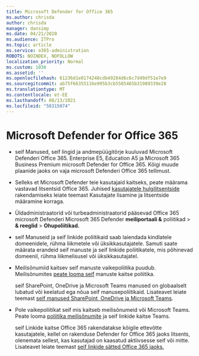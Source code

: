 ```yaml
---
title: Microsoft Defender for Office 365
ms.author: chrisda
author: chrisda
manager: dansimp
ms.date: 04/21/2020
ms.audience: ITPro
ms.topic: article
ms.service: o365-administration
ROBOTS: NOINDEX, NOFOLLOW
localization_priority: Normal
ms.custom: 1036
ms.assetid: ''
ms.openlocfilehash: 61236d1e0174248cdb49284d6c6c7d49df51e7e9
ms.sourcegitcommit: ab75f66355116e995b3cb5505465b31989339e28
ms.translationtype: MT
ms.contentlocale: et-EE
ms.lasthandoff: 08/13/2021
ms.locfileid: "58315074"
---
```

# <a name="microsoft-defender-for-office-365"></a>Microsoft Defender for Office 365

- seif Manused, seif lingid ja andmepüügitõrje kuuluvad Microsoft Defenderi Office 365. Enterprise E5, Education A5 ja Microsoft 365 Business Premium microsoft Defender for Office 365. Kõigi muude plaanide jaoks on vaja microsoft Defenderi Office 365 tellimust.

- Selleks et Microsoft Defender teie kasutajaid kaitseks, peate määrama vastavad litsentsid Office 365. Juhised [kasutajatele hulgilitsentside](https://docs.microsoft.com/microsoft-365/admin/add-users/add-users) rakendamiseks leiate teemast Kasutajate lisamine ja litsentside määramine korraga.

- Üldadministraatorid või turbeadministraatorid pääsevad Office 365 microsoft Defenderi Microsoft 365 Defender **meiliportaali &** poliitikad \> **& reeglid** \> **Ohupoliitikad.**

- seif Manuseid ja seif linkide poliitikaid saab laiendada kindlatele domeenidele, rühma liikmetele või üksikkasutajatele. Samuti saate määrata erandeid seif manuste ja seif linkide poliitikatele, mis põhinevad domeenil, rühma liikmelisusel või üksikkasutajatel.

- Meilisõnumiid kaitsev seif manuste vaikepoliitika puudub. Meilisõnumites [peate looma seif](https://docs.microsoft.com/microsoft-365/security/office-365-security/set-up-safe-attachments-policies) manuste kaitse poliitika.

  seif SharePoint, OneDrive ja Microsoft Teams manused on globaalselt lubatud või keelatud ega nõua seif manusepoliitikaid. Lisateavet leiate teemast [seif manused SharePoint, OneDrive ja Microsoft Teams](https://docs.microsoft.com/microsoft-365/security/office-365-security/mdo-for-spo-odb-and-teams).

- Pole vaikepoliitikat seif mis kaitseb meilisõnumeid või Microsoft Teams. Peate looma [poliitika meilisõnumite](https://docs.microsoft.com/microsoft-365/security/office-365-security/set-up-safe-links-policies) ja seif linkide kaitse Teams.

  seif Linkide kaitse Office 365 rakendatakse kõigile ettevõtte kasutajatele, kellel on rakenduse Defender for Office 365 jaoks litsents, olenemata sellest, kas kasutajad on kaasatud aktiivsesse seif või mitte. Lisateavet leiate teemast [seif linkide sätted Office 365 jaoks.](https://docs.microsoft.com/microsoft-365/security/office-365-security/safe-links#safe-links-settings-for-office-365-apps)
